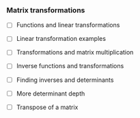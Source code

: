 ### Matrix transformations
- [ ] Functions and linear transformations

- [ ] Linear transformation examples

- [ ] Transformations and matrix multiplication

- [ ] Inverse functions and transformations

- [ ] Finding inverses and determinants

- [ ] More determinant depth

- [ ] Transpose of a matrix
